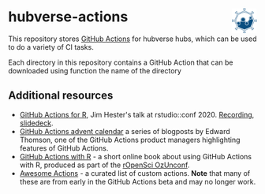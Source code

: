 
# hubverse-actions <img src="https://github.com/Infectious-Disease-Modeling-Hubs/hubDocs/blob/main/docs/_static/LOGO-CovidForecastHub_VIRUS-blue.png?raw=true" align="right" width="50px"/>

<!-- badges: start -->
<!-- badges: end -->

This repository stores [GitHub Actions](https://github.com/features/actions) for hubverse hubs, which can be used to do a variety of CI tasks. 

Each directory in this repository contains a GitHub Action that can be downloaded using function the name of the directory


## Additional resources

- [GitHub Actions for R](https://www.jimhester.com/talk/2020-rsc-github-actions/), Jim Hester's talk at rstudio::conf 2020. [Recording](https://resources.rstudio.com/rstudio-conf-2020/azure-pipelines-and-github-actions-jim-hester), [slidedeck](https://speakerdeck.com/jimhester/github-actions-for-r).
- [GitHub Actions advent calendar](https://www.edwardthomson.com/blog/github_actions_advent_calendar.html) a series of blogposts by Edward Thomson, one of the GitHub Actions product managers
  highlighting features of GitHub Actions.
- [GitHub Actions with R](https://ropenscilabs.github.io/actions_sandbox/) - a short online book about using GitHub Actions with R, produced as part of the [rOpenSci OzUnconf](https://ozunconf19.ropensci.org/).
- [Awesome Actions](https://github.com/sdras/awesome-actions#awesome-actions---) - a curated list of custom actions. **Note** that many of these are from early in the GitHub Actions beta and may no longer work.
